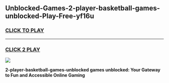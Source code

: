 
## Unblocked-Games-2-player-basketball-games-unblocked-Play-Free-yf16u
<h3>
<a href="https://premium76.site?title=2-player-basketball-games-unblocked&ref=18A1">CLICK TO PLAY</a></h3>
<hr>

<h3>
<a href="https://premium76.site?title=2-player-basketball-games-unblocked&ref=18A1">CLICK 2 PLAY</a>
  
</h3>

<a href="https://premium76.site?title=2-player-basketball-games-unblocked&ref=18A1"><img src="https://clearcache.store/games.png"></a>


**2-player-basketball-games-unblocked games unblocked: Your Gateway to Fun and Accessible Online Gaming**
